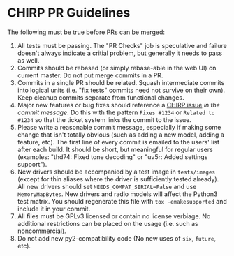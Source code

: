 # CHIRP PR Guidelines

The following must be true before PRs can be merged:

1. All tests must be passing. The "PR Checks" job is speculative and failure doesn't always indicate a critial problem, but generally it needs to pass as well.
1. Commits should be rebased (or simply rebase-able in the web UI) on current master. Do not put merge commits in a PR.
1. Commits in a single PR should be related. Squash intermediate commits into logical units (i.e. "fix tests" commits need not survive on their own). Keep cleanup commits separate from functional changes.
1. Major new features or bug fixes should reference a [CHIRP issue](https://chirpmyradio.com/projects/chirp/issues) _in the commit message_. Do this with the pattern `Fixes #1234` or `Related to #1234` so that the ticket system links the commit to the issue.
1. Please write a reasonable commit message, especially if making some change that isn't totally obvious (such as adding a new model, adding a feature, etc). The first line of every commit is emailed to the users' list after each build. It should be short, but meaningful for regular users (examples: "thd74: Fixed tone decoding" or "uv5r: Added settings support").
1. New drivers should be accompanied by a test image in `tests/images` (except for thin aliases where the driver is sufficiently tested already). All new drivers should set `NEEDS_COMPAT_SERIAL=False` and use `MemoryMapBytes`. New drivers and radio models will affect the Python3 test matrix. You should regenerate this file with `tox -emakesupported` and include it in your commit.
1. All files must be GPLv3 licensed or contain no license verbiage. No additional restrictions can be placed on the usage (i.e. such as noncommercial).
1. Do not add new py2-compatibility code (No new uses of `six`, `future`, etc).
